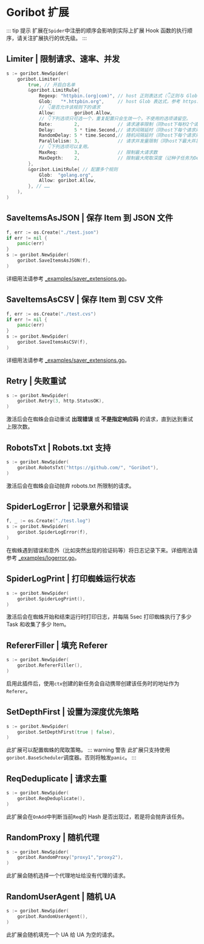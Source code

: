 # Goribot 扩展
::: tip 提示
扩展在`Spider`中注册的顺序会影响到实际上扩展 Hook 函数的执行顺序，请关注扩展执行的优先级。
:::

## Limiter | 限制请求、速率、并发
```Go
s := goribot.NewSpider(
	goribot.Limiter(
		true, // 开启白名单
		&goribot.LimitRule{
			Regexp: "httpbin.(org|com)", // host 正则表达式（👇正则与 Glob 二选一）
			Glob:   "*.httpbin.org",     // host Glob 表达式，参考 https://github.com/gobwas/glob
			// 👇是否允许该规则下的请求
			Allow:       goribot.Allow,
			// 👇下列选项只可选一个，重复配置只会生效一个。不使用的选项请留空。
			Rate:        2,              // 请求速率限制（同host下每秒2个请求，过多请求将阻塞等待）
			Delay:       5 * time.Second,// 请求间隔延时（同host下每个请求间隔5秒）
			RandomDelay: 5 * time.Second,// 随机间隔延时（同host下每个请求间隔[0,5)秒）
			Parallelism: 3,              // 请求并发量限制（同host下最大并发3个请求）
			// 👇下列选项可以复用。
			MaxReq:      3,              // 限制最大请求数
			MaxDepth:    2,              // 限制最大爬取深度（记种子任务为Depth=1）
		},
		&goribot.LimitRule{ // 配置多个规则
			Glob:  "golang.org",
			Allow: goribot.Allow,
		}, // ……
	),
)
```

## SaveItemsAsJSON | 保存 Item 到 JSON 文件
```Go
f, err := os.Create("./test.json")
if err != nil {
	panic(err)
}
s := goribot.NewSpider(
	goribot.SaveItemsAsJSON(f),
)
```
详细用法请参考 [_examples/saver_extensions.go](https://github.com/zhshch2002/goribot/blob/master/_examples/saver_extensions.go)。

## SaveItemsAsCSV | 保存 Item 到 CSV 文件
```Go
f, err := os.Create("./test.cvs")
if err != nil {
	panic(err)
}
s := goribot.NewSpider(
	goribot.SaveItemsAsCSV(f),
)
```
详细用法请参考 [_examples/saver_extensions.go](https://github.com/zhshch2002/goribot/blob/master/_examples/saver_extensions.go)。

## Retry | 失败重试
```Go
s := goribot.NewSpider(
	goribot.Retry(3, http.StatusOK),
)
```
激活后会在蜘蛛会自动重试 **出现错误** 或 **不是指定响应码** 的请求，直到达到重试上限次数。

## RobotsTxt | Robots.txt 支持
```Go
s := goribot.NewSpider(
	goribot.RobotsTxt("https://github.com/", "Goribot"),
)
```
激活后会在蜘蛛会自动抛弃 robots.txt 所限制的请求。

## SpiderLogError | 记录意外和错误
```Go
f, _ := os.Create("./test.log")
s := goribot.NewSpider(
	goribot.SpiderLogError(f),
)
```
在蜘蛛遇到错误和意外（比如突然出现的验证码等）将日志记录下来。详细用法请参考 [_examples/logerror.go](https://github.com/zhshch2002/goribot/blob/master/_examples/logerror.go)。

## SpiderLogPrint | 打印蜘蛛运行状态
```Go
s := goribot.NewSpider(
	goribot.SpiderLogPrint(),
)
```
激活后会在蜘蛛开始和结束运行时打印日志，并每隔 5sec 打印蜘蛛执行了多少 Task 和收集了多少 Item。

## RefererFiller | 填充 Referer
```Go
s := goribot.NewSpider(
	goribot.RefererFiller(),
)
```
启用此插件后，使用`ctx`创建的新任务会自动携带创建该任务时的地址作为`Referer`。

## SetDepthFirst | 设置为深度优先策略
```Go
s := goribot.NewSpider(
	goribot.SetDepthFirst(true | false),
)
```
此扩展可以配置蜘蛛的爬取策略。
::: warning 警告
此扩展只支持使用`goribot.BaseScheduler`调度器。否则将触发`panic`。
:::

## ReqDeduplicate | 请求去重
```Go
s := goribot.NewSpider(
	goribot.ReqDeduplicate(),
)
```
此扩展会在`OnAdd`中判断当前`Req`的 Hash 是否出现过，若是将会抛弃该任务。

## RandomProxy | 随机代理
```Go
s := goribot.NewSpider(
	goribot.RandomProxy("proxy1","proxy2"),
)
```
此扩展会随机选择一个代理地址给没有代理的请求。

## RandomUserAgent | 随机 UA
```Go
s := goribot.NewSpider(
	goribot.RandomUserAgent(),
)
```
此扩展会随机填充一个 UA 给 UA 为空的请求。